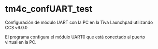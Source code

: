 tm4c_confUART_test
==================

Configuración de módulo UART con la PC en la Tiva Launchpad utilizando CCS v6.0.0

El programa configura el módulo UART0 que está conectado al puerto virtual en la PC.
